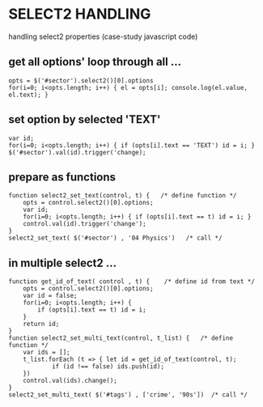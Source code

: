 # SELECT2 HANDLING

handling select2 properties (case-study javascript code)


## get all options' loop through all ...

    opts = $('#sector').select2()[0].options
    for(i=0; i<opts.length; i++) { el = opts[i]; console.log(el.value, el.text); }



## set option by selected 'TEXT'

    var id;
    for(i=0; i<opts.length; i++) { if (opts[i].text == 'TEXT') id = i; }
    $('#sector').val(id).trigger('change);



## prepare as functions

    function select2_set_text(control, t) {   /* define function */
        opts = control.select2()[0].options;
        var id;
        for(i=0; i<opts.length; i++) { if (opts[i].text == t) id = i; }
        control.val(id).trigger('change');
    }
    select2_set_text( $('#sector') , '04 Physics')   /* call */



## in multiple select2 ...

    function get_id_of_text( control , t) {    /* define id from text */
        opts = control.select2()[0].options;
        var id = false;
        for(i=0; i<opts.length; i++) {
            if (opts[i].text == t) id = i;
        }
        return id;
    }
    function select2_set_multi_text(control, t_list) {   /* define function */
        var ids = [];
        t_list.forEach (t => { let id = get_id_of_text(control, t);
                if (id !== false) ids.push(id);
        })
        control.val(ids).change();
    }
    select2_set_multi_text( $('#tags') , ['crime', '90s'])  /* call */

